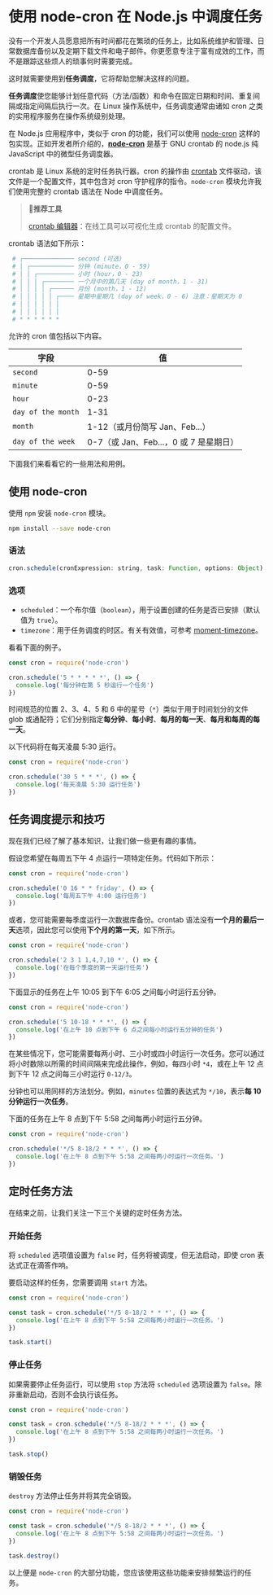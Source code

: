 # 使用 node-cron 在 Node.js 中调度任务

没有一个开发人员愿意把所有时间都花在繁琐的任务上，比如系统维护和管理、日常数据库备份以及定期下载文件和电子邮件。你更愿意专注于富有成效的工作，而不是跟踪这些烦人的琐事何时需要完成。

这时就需要使用到**任务调度**，它将帮助您解决这样的问题。

**任务调度**使您能够计划任意代码（方法/函数）和命令在固定日期和时间、重复间隔或指定间隔后执行一次。在 Linux 操作系统中，任务调度通常由诸如 cron 之类的实用程序服务在操作系统级别处理。

在 Node.js 应用程序中，类似于 cron 的功能，我们可以使用 [node-cron](https://github.com/kelektiv/node-cron) 这样的包实现。正如开发者所介绍的，**[node-cron](https://www.npmjs.com/package/node-cron)** 是基于 GNU crontab 的 node.js 纯 JavaScript 中的微型任务调度器。

crontab 是 Linux 系统的定时任务执行器。cron 的操作由 [crontab](https://www.gnu.org/software/mcron/manual/html_node/Crontab-file.html) 文件驱动，该文件是一个配置文件，其中包含对 cron 守护程序的指令。`node-cron` 模块允许我们使用完整的 crontab 语法在 Node 中调度任务。

> 🎉**推荐工具**
>
> [crontab 编辑器](https://crontab.guru/)：在线工具可以可视化生成 crontab 的配置文件。

crontab 语法如下所示：

```bash
 # ┌────────────── second (可选)
 # │ ┌──────────── 分钟 (minute，0 - 59)
 # │ │ ┌────────── 小时 (hour，0 - 23)
 # │ │ │ ┌──────── 一个月中的第几天 (day of month，1 - 31)
 # │ │ │ │ ┌────── 月份 (month，1 - 12)
 # │ │ │ │ │ ┌──── 星期中星期几 (day of week，0 - 6) 注意：星期天为 0
 # │ │ │ │ │ │
 # │ │ │ │ │ │
 # * * * * * *
```

允许的 cron 值包括以下内容。

| **字段**           | **值**                                 |
| ------------------ | -------------------------------------- |
| `second`           | 0-59                                   |
| `minute`           | 0-59                                   |
| `hour`             | 0-23                                   |
| `day of the month` | 1-31                                   |
| `month`            | 1-12（或月份简写 Jan、Feb...）         |
| `day of the week`  | 0-7（或 Jan、Feb...，0 或 7 是星期日） |

下面我们来看看它的一些用法和用例。

## 使用 node-cron

使用 `npm` 安装 `node-cron` 模块。

```bash
npm install --save node-cron
```

### 语法

```js
cron.schedule(cronExpression: string, task: Function, options: Object)
```

### 选项

- `scheduled`：一个布尔值（`boolean`），用于设置创建的任务是否已安排（默认值为 `true`）。
- `timezone`：用于任务调度的时区。有关有效值，可参考 [moment-timezone](https://momentjs.com/timezone)。

看看下面的例子。

```js
const cron = require('node-cron')

cron.schedule('5 * * * * *', () => {
  console.log('每分钟在第 5 秒运行一个任务')
})
```

时间规范的位置 2、3、4、5 和 6 中的星号（`*`）类似于用于时间划分的文件 glob 或通配符；它们分别指定**每分钟**、**每小时**、**每月的每一天**、**每月和每周的每一天**。

以下代码将在每天凌晨 5:30 运行。

```js
const cron = require('node-cron')

cron.schedule('30 5 * * *', () => {
  console.log('每天凌晨 5:30 运行任务')
})
```

## 任务调度提示和技巧

现在我们已经了解了基本知识，让我们做一些更有趣的事情。

假设您希望在每周五下午 4 点运行一项特定任务。代码如下所示：

```js
const cron = require('node-cron')

cron.schedule('0 16 * * friday', () => {
  console.log('每周五下午 4:00 运行任务')
})
```

或者，您可能需要每季度运行一次数据库备份。crontab 语法没有**一个月的最后一天**选项，因此您可以使用**下个月的第一天**，如下所示。

```js
const cron = require('node-cron')

cron.schedule('2 3 1 1,4,7,10 *', () => {
  console.log('在每个季度的第一天运行任务')
})
```

下面显示的任务在上午 10:05 到下午 6:05 之间每小时运行五分钟。

```js
const cron = require('node-cron')

cron.schedule('5 10-18 * * *', () => {
  console.log('在上午 10 点到下午 6 点之间每小时运行五分钟的任务')
})
```

在某些情况下，您可能需要每两小时、三小时或四小时运行一次任务。您可以通过将小时数除以所需的时间间隔来完成此操作，例如，每四小时 `*4`，或在上午 12 点到下午 12 点之间每三小时运行 `0-12/3`。

分钟也可以用同样的方法划分。例如，`minutes` 位置的表达式为 `*/10`，表示**每 10 分钟运行一次任务**。

下面的任务在上午 8 点到下午 5:58 之间每两小时运行五分钟。

```js
const cron = require('node-cron')

cron.schedule('*/5 8-18/2 * * *', () => {
  console.log('在上午 8 点到下午 5:58 之间每两小时运行一次任务。')
})
```

## 定时任务方法

在结束之前，让我们关注一下三个关键的定时任务方法。

### 开始任务

将 `scheduled` 选项值设置为 `false` 时，任务将被调度，但无法启动，即使 cron 表达式正在滴答作响。

要启动这样的任务，您需要调用 `start` 方法。

```js
const cron = require('node-cron')

const task = cron.schedule('*/5 8-18/2 * * *', () => {
  console.log('在上午 8 点到下午 5:58 之间每两小时运行一次任务。')
})

task.start()
```

### 停止任务

如果需要停止任务运行，可以使用 `stop` 方法将 `scheduled` 选项设置为 `false`。除非重新启动，否则不会执行该任务。

```js
const cron = require('node-cron')

const task = cron.schedule('*/5 8-18/2 * * *', () => {
  console.log('在上午 8 点到下午 5:58 之间每两小时运行一次任务。')
})

task.stop()
```

### 销毁任务

`destroy` 方法停止任务并将其完全销毁。

```js
const cron = require('node-cron')

const task = cron.schedule('*/5 8-18/2 * * *', () => {
  console.log('在上午 8 点到下午 5:58 之间每两小时运行一次任务。')
})

task.destroy()
```

以上便是 `node-cron` 的大部分功能，您应该使用这些功能来安排频繁运行的任务。
